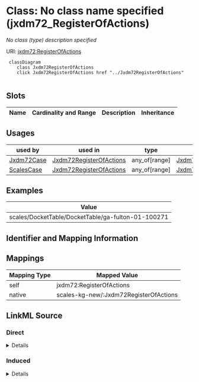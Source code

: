 

# Class: No class name specified (jxdm72_RegisterOfActions)


_No class (type) description specified_





URI: [jxdm72:RegisterOfActions](http://release.niem.gov/niem/domains/jxdm/7.2/#RegisterOfActions)






```mermaid
 classDiagram
    class Jxdm72RegisterOfActions
    click Jxdm72RegisterOfActions href "../Jxdm72RegisterOfActions"
      
```




<!-- no inheritance hierarchy -->


## Slots

| Name | Cardinality and Range | Description | Inheritance |
| ---  | --- | --- | --- |





## Usages

| used by | used in | type | used |
| ---  | --- | --- | --- |
| [Jxdm72Case](../classes/Jxdm72Case.md) | [Jxdm72RegisterOfActions](../classes/Jxdm72RegisterOfActions.md) | any_of[range] | [Jxdm72RegisterOfActions](../classes/Jxdm72RegisterOfActions.md) |
| [ScalesCase](../classes/ScalesCase.md) | [Jxdm72RegisterOfActions](../classes/Jxdm72RegisterOfActions.md) | any_of[range] | [Jxdm72RegisterOfActions](../classes/Jxdm72RegisterOfActions.md) |







## Examples

| Value |
| --- |
| scales/DocketTable/DocketTable/ga-fulton-01-100271 |


## Identifier and Mapping Information








## Mappings

| Mapping Type | Mapped Value |
| ---  | ---  |
| self | jxdm72:RegisterOfActions |
| native | scales-kg-new/:Jxdm72RegisterOfActions |







## LinkML Source

<!-- TODO: investigate https://stackoverflow.com/questions/37606292/how-to-create-tabbed-code-blocks-in-mkdocs-or-sphinx -->

### Direct

<details>

```yaml
name: jxdm72_RegisterOfActions
conforms_to: No schema conformance document specified
description: No class (type) description specified
title: No class name specified
notes:
- Class with 94929 occurrences.
examples:
- value: scales/DocketTable/DocketTable/ga-fulton-01-100271
rank: 1000
class_uri: jxdm72:RegisterOfActions

```
</details>

### Induced

<details>

```yaml
name: jxdm72_RegisterOfActions
conforms_to: No schema conformance document specified
description: No class (type) description specified
title: No class name specified
notes:
- Class with 94929 occurrences.
examples:
- value: scales/DocketTable/DocketTable/ga-fulton-01-100271
rank: 1000
class_uri: jxdm72:RegisterOfActions

```
</details>